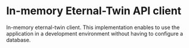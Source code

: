# In-memory Eternal-Twin API client

In-memory eternal-twin client. This implementation enables to use the application in a development environment without having to configure a database.

